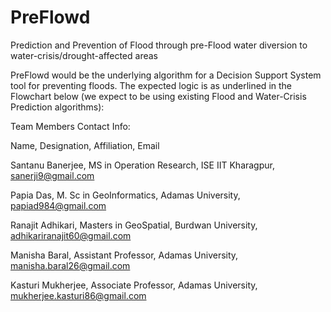 # PreFlowd
Prediction and Prevention of Flood through pre-Flood water diversion to water-crisis/drought-affected areas


PreFlowd would be the underlying algorithm for a Decision Support System tool for preventing floods. The expected logic is as underlined in the Flowchart below (we expect to be using existing Flood and Water-Crisis Prediction algorithms):


Team Members Contact Info:

Name,	Designation, Affiliation,	Email

Santanu Banerjee,	MS in Operation Research, ISE IIT Kharagpur,	sanerji9@gmail.com

Papia Das,	M. Sc in GeoInformatics, Adamas University,	papiad984@gmail.com

Ranajit Adhikari,	Masters in GeoSpatial, Burdwan University,	adhikariranajit60@gmail.com

Manisha Baral,	Assistant Professor, Adamas University,	manisha.baral26@gmail.com

Kasturi Mukherjee,	Associate Professor, Adamas University,	mukherjee.kasturi86@gmail.com
